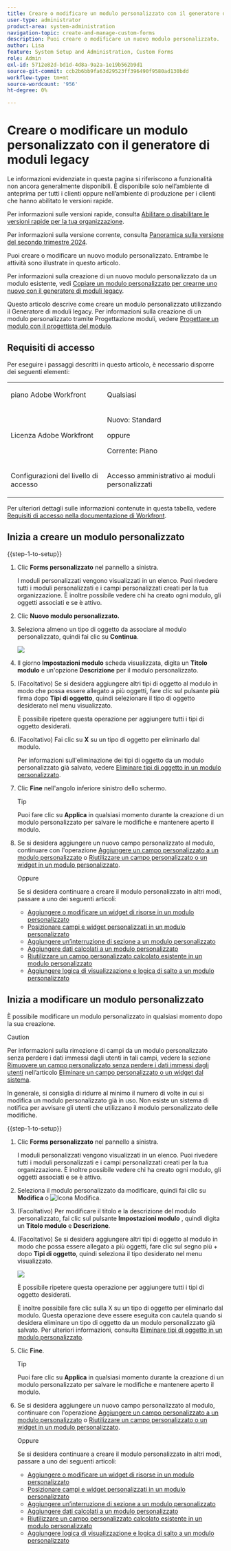 ```yaml
---
title: Creare o modificare un modulo personalizzato con il generatore di moduli legacy
user-type: administrator
product-area: system-administration
navigation-topic: create-and-manage-custom-forms
description: Puoi creare o modificare un nuovo modulo personalizzato.
author: Lisa
feature: System Setup and Administration, Custom Forms
role: Admin
exl-id: 5712e82d-bd1d-4d8a-9a2a-1e19b562b9d1
source-git-commit: ccb2b6bb9fa63d29523ff396490f9580ad130bdd
workflow-type: tm+mt
source-wordcount: '956'
ht-degree: 0%

---
```


# Creare o modificare un modulo personalizzato con il generatore di moduli legacy

<!--Audited: 01/2024-->

<span class="preview">Le informazioni evidenziate in questa pagina si riferiscono a funzionalità non ancora generalmente disponibili. È disponibile solo nell’ambiente di anteprima per tutti i clienti oppure nell’ambiente di produzione per i clienti che hanno abilitato le versioni rapide.</span>

<span class="preview">Per informazioni sulle versioni rapide, consulta [Abilitare o disabilitare le versioni rapide per la tua organizzazione](/help/quicksilver/administration-and-setup/set-up-workfront/configure-system-defaults/enable-fast-release-process.md).</span>

<span class="preview">Per informazioni sulla versione corrente, consulta [Panoramica sulla versione del secondo trimestre 2024](/help/quicksilver/product-announcements/product-releases/24-q2-release-activity/24-q2-release-overview.md).</span>

Puoi creare o modificare un nuovo modulo personalizzato. Entrambe le attività sono illustrate in questo articolo.

Per informazioni sulla creazione di un nuovo modulo personalizzato da un modulo esistente, vedi [Copiare un modulo personalizzato per crearne uno nuovo con il generatore di moduli legacy](../../../administration-and-setup/customize-workfront/create-manage-custom-forms/copy-custom-form-to-create-a-new-one.md).

Questo articolo descrive come creare un modulo personalizzato utilizzando il Generatore di moduli legacy. Per informazioni sulla creazione di un modulo personalizzato tramite Progettazione moduli, vedere [Progettare un modulo con il progettista del modulo](/help/quicksilver/administration-and-setup/customize-workfront/create-manage-custom-forms/form-designer/design-a-form/design-a-form.md).

## Requisiti di accesso

Per eseguire i passaggi descritti in questo articolo, è necessario disporre dei seguenti elementi:

<table style="table-layout:auto"> 
 <col> 
 <col> 
 <tbody> 
  <tr data-mc-conditions=""> 
   <td role="rowheader"> <p>piano Adobe Workfront</p> </td> 
   <td>Qualsiasi</td> 
  </tr> 
  <tr> 
   <td role="rowheader">Licenza Adobe Workfront</td> 
   <td><p>Nuovo: Standard</p>
   <p>oppure</p>
   <p>Corrente: Piano</p></td> 
  </tr> 
  <tr data-mc-conditions=""> 
   <td role="rowheader">Configurazioni del livello di accesso</td> 
   <td> <p>Accesso amministrativo ai moduli personalizzati</p> </td> 
  </tr>  
 </tbody> 
</table>

Per ulteriori dettagli sulle informazioni contenute in questa tabella, vedere [Requisiti di accesso nella documentazione di Workfront](/help/quicksilver/administration-and-setup/add-users/access-levels-and-object-permissions/access-level-requirements-in-documentation.md).

## Inizia a creare un modulo personalizzato

{{step-1-to-setup}}

1. Clic **Forms personalizzato** nel pannello a sinistra.

   I moduli personalizzati vengono visualizzati in un elenco. Puoi rivedere tutti i moduli personalizzati e i campi personalizzati creati per la tua organizzazione. È inoltre possibile vedere chi ha creato ogni modulo, gli oggetti associati e se è attivo.

1. Clic **Nuovo modulo personalizzato.**
1. Seleziona almeno un tipo di oggetto da associare al modulo personalizzato, quindi fai clic su **Continua**.

   ![](assets/choose-object-type.jpg)

1. Il giorno **Impostazioni modulo** scheda visualizzata, digita un **Titolo modulo** e un&#39;opzione **Descrizione** per il modulo personalizzato.

1. (Facoltativo) Se si desidera aggiungere altri tipi di oggetto al modulo in modo che possa essere allegato a più oggetti, fare clic sul pulsante **più** firma dopo **Tipi di oggetto**, quindi selezionare il tipo di oggetto desiderato nel menu visualizzato.

   È possibile ripetere questa operazione per aggiungere tutti i tipi di oggetto desiderati.

1. (Facoltativo) Fai clic su **X** su un tipo di oggetto per eliminarlo dal modulo.

   Per informazioni sull&#39;eliminazione dei tipi di oggetto da un modulo personalizzato già salvato, vedere [Eliminare tipi di oggetto in un modulo personalizzato](../../../administration-and-setup/customize-workfront/create-manage-custom-forms/delete-object-type-on-a-custom-form.md).

1. Clic **Fine** nell&#39;angolo inferiore sinistro dello schermo.

   >[!TIP]
   >
   >Puoi fare clic su **Applica** in qualsiasi momento durante la creazione di un modulo personalizzato per salvare le modifiche e mantenere aperto il modulo.

1. Se si desidera aggiungere un nuovo campo personalizzato al modulo, continuare con l&#39;operazione [Aggiungere un campo personalizzato a un modulo personalizzato](../../../administration-and-setup/customize-workfront/create-manage-custom-forms/add-a-custom-field-to-a-custom-form.md) o [Riutilizzare un campo personalizzato o un widget in un modulo personalizzato](../../../administration-and-setup/customize-workfront/create-manage-custom-forms/reuse-an-existing-field.md).

   Oppure

   Se si desidera continuare a creare il modulo personalizzato in altri modi, passare a uno dei seguenti articoli:

   * [Aggiungere o modificare un widget di risorse in un modulo personalizzato](../../../administration-and-setup/customize-workfront/create-manage-custom-forms/add-widget-or-edit-its-properties-in-a-custom-form.md)
   * [Posizionare campi e widget personalizzati in un modulo personalizzato](../../../administration-and-setup/customize-workfront/create-manage-custom-forms/position-fields-in-a-custom-form.md)
   * [Aggiungere un’interruzione di sezione a un modulo personalizzato](../../../administration-and-setup/customize-workfront/create-manage-custom-forms/add-a-section-break-to-a-custom-form.md)
   * [Aggiungere dati calcolati a un modulo personalizzato](../../../administration-and-setup/customize-workfront/create-manage-custom-forms/add-calculated-data-to-custom-form.md)
   * [Riutilizzare un campo personalizzato calcolato esistente in un modulo personalizzato](../../../administration-and-setup/customize-workfront/create-manage-custom-forms/use-existing-calc-field-new-custom-form.md)
   * [Aggiungere logica di visualizzazione e logica di salto a un modulo personalizzato](../../../administration-and-setup/customize-workfront/create-manage-custom-forms/display-or-skip-logic-custom-form.md)

## Inizia a modificare un modulo personalizzato

È possibile modificare un modulo personalizzato in qualsiasi momento dopo la sua creazione.

>[!CAUTION]
>
>Per informazioni sulla rimozione di campi da un modulo personalizzato senza perdere i dati immessi dagli utenti in tali campi, vedere la sezione [Rimuovere un campo personalizzato senza perdere i dati immessi dagli utenti](../../../administration-and-setup/customize-workfront/create-manage-custom-forms/delete-a-custom-field.md#remove) nell’articolo [Eliminare un campo personalizzato o un widget dal sistema](../../../administration-and-setup/customize-workfront/create-manage-custom-forms/delete-a-custom-field.md).
>
>In generale, si consiglia di ridurre al minimo il numero di volte in cui si modifica un modulo personalizzato già in uso. Non esiste un sistema di notifica per avvisare gli utenti che utilizzano il modulo personalizzato delle modifiche.

{{step-1-to-setup}}

1. Clic **Forms personalizzato** nel pannello a sinistra.

   I moduli personalizzati vengono visualizzati in un elenco. Puoi rivedere tutti i moduli personalizzati e i campi personalizzati creati per la tua organizzazione. È inoltre possibile vedere chi ha creato ogni modulo, gli oggetti associati e se è attivo.

1. Seleziona il modulo personalizzato da modificare, quindi fai clic su **Modifica** <span class="preview">o ![Icona Modifica](assets/edit-icon.png).</span>
1. (Facoltativo) Per modificare il titolo e la descrizione del modulo personalizzato, fai clic sul pulsante **Impostazioni modulo** , quindi digita un **Titolo modulo** e **Descrizione**.

1. (Facoltativo) Se si desidera aggiungere altri tipi di oggetto al modulo in modo che possa essere allegato a più oggetti, fare clic sul segno più + dopo **Tipi di oggetto**, quindi seleziona il tipo desiderato nel menu visualizzato.

   ![](assets/add-object-type-existing-form.png)

   È possibile ripetere questa operazione per aggiungere tutti i tipi di oggetto desiderati.

   È inoltre possibile fare clic sulla X su un tipo di oggetto per eliminarlo dal modulo. Questa operazione deve essere eseguita con cautela quando si desidera eliminare un tipo di oggetto da un modulo personalizzato già salvato. Per ulteriori informazioni, consulta [Eliminare tipi di oggetto in un modulo personalizzato](../../../administration-and-setup/customize-workfront/create-manage-custom-forms/delete-object-type-on-a-custom-form.md).

1. Clic **Fine**.

   >[!TIP]
   >
   >Puoi fare clic su **Applica** in qualsiasi momento durante la creazione di un modulo personalizzato per salvare le modifiche e mantenere aperto il modulo.

1. Se si desidera aggiungere un nuovo campo personalizzato al modulo, continuare con l&#39;operazione [Aggiungere un campo personalizzato a un modulo personalizzato](../../../administration-and-setup/customize-workfront/create-manage-custom-forms/add-a-custom-field-to-a-custom-form.md) o [Riutilizzare un campo personalizzato o un widget in un modulo personalizzato](../../../administration-and-setup/customize-workfront/create-manage-custom-forms/reuse-an-existing-field.md).

   Oppure

   Se si desidera continuare a creare il modulo personalizzato in altri modi, passare a uno dei seguenti articoli:

   * [Aggiungere o modificare un widget di risorse in un modulo personalizzato](../../../administration-and-setup/customize-workfront/create-manage-custom-forms/add-widget-or-edit-its-properties-in-a-custom-form.md)
   * [Posizionare campi e widget personalizzati in un modulo personalizzato](../../../administration-and-setup/customize-workfront/create-manage-custom-forms/position-fields-in-a-custom-form.md)
   * [Aggiungere un’interruzione di sezione a un modulo personalizzato](../../../administration-and-setup/customize-workfront/create-manage-custom-forms/add-a-section-break-to-a-custom-form.md)
   * [Aggiungere dati calcolati a un modulo personalizzato](../../../administration-and-setup/customize-workfront/create-manage-custom-forms/add-calculated-data-to-custom-form.md)
   * [Riutilizzare un campo personalizzato calcolato esistente in un modulo personalizzato](../../../administration-and-setup/customize-workfront/create-manage-custom-forms/use-existing-calc-field-new-custom-form.md)
   * [Aggiungere logica di visualizzazione e logica di salto a un modulo personalizzato](../../../administration-and-setup/customize-workfront/create-manage-custom-forms/display-or-skip-logic-custom-form.md)
